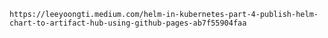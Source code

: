 `https://leeyoongti.medium.com/helm-in-kubernetes-part-4-publish-helm-chart-to-artifact-hub-using-github-pages-ab7f55904faa`